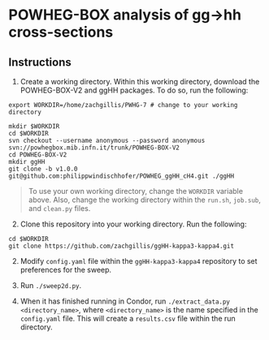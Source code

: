 # POWHEG-BOX analysis of gg→hh cross-sections

## Instructions

1. Create a working directory. Within this working directory, download the POWHEG-BOX-V2 and ggHH packages. To do so, run the following:
  ```
  export WORKDIR=/home/zachgillis/PWHG-7 # change to your working directory

  mkdir $WORKDIR
  cd $WORKDIR
  svn checkout --username anonymous --password anonymous svn://powhegbox.mib.infn.it/trunk/POWHEG-BOX-V2
  cd POWHEG-BOX-V2
  mkdir ggHH
  git clone -b v1.0.0 git@github.com:philippwindischhofer/POWHEG_ggHH_cH4.git ./ggHH
  ```
  > To use your own working directory, change the ``WORKDIR`` variable above. Also, change the working directory within the ``run.sh``, ``job.sub``, and ``clean.py`` files. 

2. Clone this repository into your working directory. Run the following:

```
cd $WORKDIR
git clone https://github.com/zachgillis/ggHH-kappa3-kappa4.git
```

2. Modify ``config.yaml`` file within the ``ggHH-kappa3-kappa4`` repository to set preferences for the sweep. 

3. Run ``./sweep2d.py``.

4. When it has finished running in Condor, run ``./extract_data.py <directory_name>``, where ``<directory_name>`` is the name specified in the ``config.yaml`` file. This will create a ``results.csv`` file within the run directory. 
